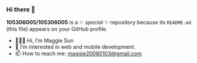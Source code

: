 ### Hi there 👋


**105306005/105306005** is a ✨ _special_ ✨ repository because its `README.md` (this file) appears on your GitHub profile.

- 👩🏻‍💻 Hi, I’m Maggie Sun
- 🚀 I’m interested in web and mobile development.
- 📫 How to reach me: maggie20080103@gmail.com

